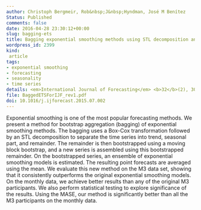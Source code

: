 ```yaml
---
author: Christoph Bergmeir, Rob&nbsp;J&nbsp;Hyndman, José M Benítez
Status: Published
comments: false
date: 2016-04-28 23:30:12+00:00
slug: bagging-ets
title: Bagging exponential smoothing methods using STL decomposition and Box-Cox transformation
wordpress_id: 2399
kind:
 article
tags:
- exponential smoothing
- forecasting
- seasonality
- time series
details: <em>International Journal of Forecasting</em> <b>32</b>(2), 303-312
file: BaggedETSForIJF_rev1.pdf
doi: 10.1016/j.ijforecast.2015.07.002
---
```



Exponential smoothing is one of the most popular forecasting methods. We present a method for bootstrap aggregation (bagging) of exponential smoothing methods. The bagging uses a Box-Cox transformation followed by an STL decomposition to separate the time series into trend, seasonal part, and remainder. The remainder is then bootstrapped using a moving block bootstrap, and a new series is assembled using this bootstrapped remainder. On the bootstrapped series, an ensemble of exponential smoothing models is estimated. The resulting point forecasts are averaged using the mean. We evaluate this new method on the M3 data set, showing that it consistently outperforms the original exponential smoothing models. On the monthly data, we achieve better results than any of the original M3 participants. We also perform statistical testing to explore significance of the results. Using the MASE, our method is significantly better than all the M3 participants on the monthly data.
